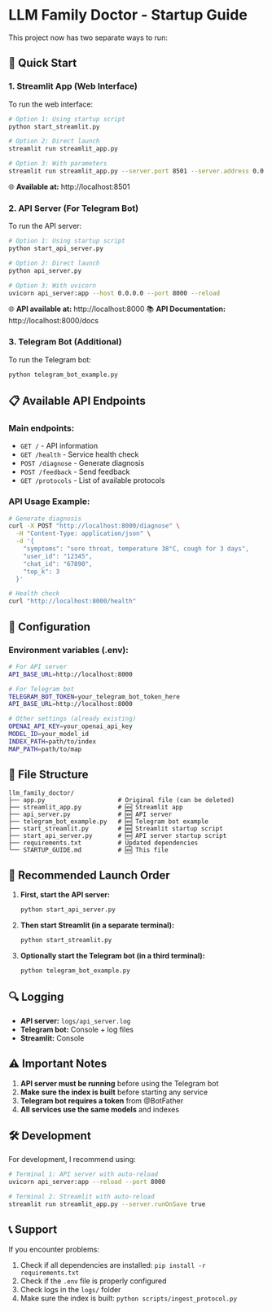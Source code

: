# LLM Family Doctor - Startup Guide

This project now has two separate ways to run:

## 🚀 Quick Start

### 1. Streamlit App (Web Interface)

To run the web interface:

```bash
# Option 1: Using startup script
python start_streamlit.py

# Option 2: Direct launch
streamlit run streamlit_app.py

# Option 3: With parameters
streamlit run streamlit_app.py --server.port 8501 --server.address 0.0.0.0
```

🌐 **Available at:** http://localhost:8501

### 2. API Server (For Telegram Bot)

To run the API server:

```bash
# Option 1: Using startup script
python start_api_server.py

# Option 2: Direct launch
python api_server.py

# Option 3: With uvicorn
uvicorn api_server:app --host 0.0.0.0 --port 8000 --reload
```

🌐 **API available at:** http://localhost:8000
📚 **API Documentation:** http://localhost:8000/docs

### 3. Telegram Bot (Additional)

To run the Telegram bot:

```bash
python telegram_bot_example.py
```

## 📋 Available API Endpoints

### Main endpoints:

- `GET /` - API information
- `GET /health` - Service health check
- `POST /diagnose` - Generate diagnosis
- `POST /feedback` - Send feedback
- `GET /protocols` - List of available protocols

### API Usage Example:

```bash
# Generate diagnosis
curl -X POST "http://localhost:8000/diagnose" \
  -H "Content-Type: application/json" \
  -d '{
    "symptoms": "sore throat, temperature 38°C, cough for 3 days",
    "user_id": "12345",
    "chat_id": "67890",
    "top_k": 3
  }'

# Health check
curl "http://localhost:8000/health"
```

## 🔧 Configuration

### Environment variables (.env):

```bash
# For API server
API_BASE_URL=http://localhost:8000

# For Telegram bot
TELEGRAM_BOT_TOKEN=your_telegram_bot_token_here
API_BASE_URL=http://localhost:8000

# Other settings (already existing)
OPENAI_API_KEY=your_openai_api_key
MODEL_ID=your_model_id
INDEX_PATH=path/to/index
MAP_PATH=path/to/map
```

## 📁 File Structure

```
llm_family_doctor/
├── app.py                    # Original file (can be deleted)
├── streamlit_app.py          # 🆕 Streamlit app
├── api_server.py             # 🆕 API server
├── telegram_bot_example.py   # 🆕 Telegram bot example
├── start_streamlit.py        # 🆕 Streamlit startup script
├── start_api_server.py       # 🆕 API server startup script
├── requirements.txt          # Updated dependencies
└── STARTUP_GUIDE.md          # 🆕 This file
```

## 🚀 Recommended Launch Order

1. **First, start the API server:**
   ```bash
   python start_api_server.py
   ```

2. **Then start Streamlit (in a separate terminal):**
   ```bash
   python start_streamlit.py
   ```

3. **Optionally start the Telegram bot (in a third terminal):**
   ```bash
   python telegram_bot_example.py
   ```

## 🔍 Logging

- **API server:** `logs/api_server.log`
- **Telegram bot:** Console + log files
- **Streamlit:** Console

## ⚠️ Important Notes

1. **API server must be running** before using the Telegram bot
2. **Make sure the index is built** before starting any service
3. **Telegram bot requires a token** from @BotFather
4. **All services use the same models** and indexes

## 🛠️ Development

For development, I recommend using:

```bash
# Terminal 1: API server with auto-reload
uvicorn api_server:app --reload --port 8000

# Terminal 2: Streamlit with auto-reload
streamlit run streamlit_app.py --server.runOnSave true
```

## 📞 Support

If you encounter problems:

1. Check if all dependencies are installed: `pip install -r requirements.txt`
2. Check if the `.env` file is properly configured
3. Check logs in the `logs/` folder
4. Make sure the index is built: `python scripts/ingest_protocol.py` 